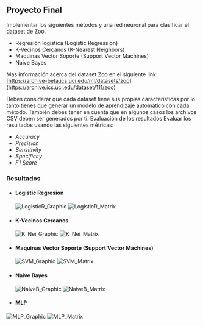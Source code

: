 ## Proyecto Final ##

Implementar los siguientes métodos y una red neuronal para clasificar el dataset de Zoo.

* Regresión logística (Logistic Regression)
* K-Vecinos Cercanos (K-Nearest Neighbors)
* Maquinas Vector Soporte (Support Vector Machines)
* Naive Bayes

Mas información acerca del dataset Zoo en el siguiente link:
[https://archive-beta.ics.uci.edu/ml/datasets/zoo](https://archive.ics.uci.edu/dataset/111/zoo)

Debes considerar que cada dataset tiene sus propias características por lo tanto tienes que generar un
modelo de aprendizaje automático con cada método. También debes tener en cuenta que en algunos
casos los archivos CSV deben ser generados por ti.
Evaluación de los resultados
Evaluar los resultados usando las siguientes métricas:

* _Accuracy_
* _Precision_
* _Sensitivity_
* _Specificity_
* _F1 Score_

### Resultados
* #### Logistic Regresion ####
  ![LogisticR_Graphic](https://github.com/Lizethatx/Seminario-IA-II/assets/75290686/b13cb1f7-88e5-41b2-9c24-10f8461a1057)
![LogisticR_Matrix](https://github.com/Lizethatx/Seminario-IA-II/assets/75290686/3a5e4f2b-0795-4e93-b34d-e3b7d4447a35)

* ####  K-Vecinos Cercanos ####
  ![K_Nei_Graphic](https://github.com/Lizethatx/Seminario-IA-II/assets/75290686/42e265a8-e14d-4ec5-8ad1-f8d15de37ece)
![K_Nei_Matrix](https://github.com/Lizethatx/Seminario-IA-II/assets/75290686/dd4ea3be-cd58-4c02-8439-b58b4d00e666)

* #### Maquinas Vector Soporte (Support Vector Machines) ####
  ![SVM_Graphic](https://github.com/Lizethatx/Seminario-IA-II/assets/75290686/f61176a8-602c-4ee7-a1b6-248dea1a3b81)
![SVM_Matrix](https://github.com/Lizethatx/Seminario-IA-II/assets/75290686/21aabe14-e79f-4a0c-b458-e833cb5738d9)

* #### Naive Bayes ####
  ![NaiveB_Graphic](https://github.com/Lizethatx/Seminario-IA-II/assets/75290686/d79490c8-e432-4ce1-a915-f9cb7ec622a8)
![NaiveB_Matrix](https://github.com/Lizethatx/Seminario-IA-II/assets/75290686/613366af-09b3-453b-b1ef-69d5335c8700)

* #### MLP ####
![MLP_Graphic](https://github.com/Lizethatx/Seminario-IA-II/assets/75290686/c5b411a7-f472-4864-930b-131d10375b59)
![MLP_Matrix](https://github.com/Lizethatx/Seminario-IA-II/assets/75290686/df285cea-4c1b-422c-9970-0bb09c6e3b24)

